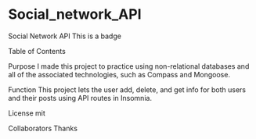# Social_network_API
Social Network API
This is a badge

Table of Contents

Purpose
I made this project to practice using non-relational databases and all of the associated technologies, such as Compass and Mongoose.

Function
This project lets the user add, delete, and get info for both users and their posts using API routes in Insomnia.

License
mit

Collaborators
Thanks
